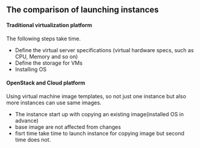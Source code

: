 ## The comparison of launching instances

#### Traditional virtualization platform

The following steps take time.

* Define the virtual server specifications (virtual hardware specs, such as CPU, Memory and so on)
* Define the storage for VMs
* Installing OS

#### OpenStack and Cloud platform

Using virtual machine image templates, so not just one instance but also more instances can use same images.

* The instance start up with copying an existing image(installed OS in advance)
* base image are not affected from changes
* fisrt time take time to launch instance for copying image but second time does not.
